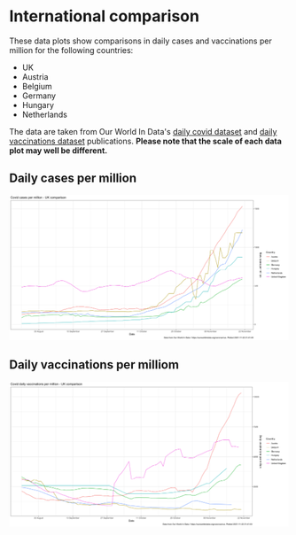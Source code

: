 # International comparison

These data plots show comparisons in daily cases and vaccinations per million for the following countries:
 - UK
 - Austria
 - Belgium
 - Germany
 - Hungary
 - Netherlands
 
 The data are taken from Our World In Data's [daily covid dataset](https://github.com/owid/covid-19-data/tree/master/public/data) and [daily vaccinations dataset](https://github.com/owid/covid-19-data/tree/master/public/data/vaccinations) publications. **Please note that the scale of each data plot may well be different.**
 
## Daily cases per million
 
[![Daily cases per million](intl_cases.png)](intl_cases.png?raw=true)
 
## Daily vaccinations per milliom
 
[![Daily vaccinations per milliom](intl_vaccs.png)](intl_vaccs.png?raw=true)